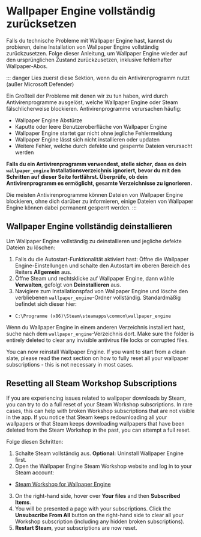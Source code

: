 # Wallpaper Engine vollständig zurücksetzen

Falls du technische Probleme mit Wallpaper Engine hast, kannst du probieren, deine Installation von Wallpaper Engine vollständig zurückzusetzen. Folge dieser Anleitung, um Wallpaper Engine wieder auf den ursprünglichen Zustand zurückzusetzen, inklusive fehlerhafter Wallpaper-Abos.

::: danger
Lies zuerst diese Sektion, wenn du ein Antivirenprogramm nutzt (außer Microsoft Defender)

Ein Großteil der Probleme mit denen wir zu tun haben, wird durch Antivirenprogramme ausgelöst, welche Wallpaper Engine oder Steam fälschlicherweise blockieren. Antivirenprogramme verursachen häufig:

* Wallpaper Engine Abstürze
* Kaputte oder leere Benutzeroberfläche von Wallpaper Engine
* Wallpaper Engine startet gar nicht ohne jegliche Fehlermeldung
* Wallpaper Engine lässt sich nicht installieren oder updaten
* Weitere Fehler, welche durch defekte und gesperrte Dateien verursacht werden

**Falls du ein Antivirenprogramm verwendest, stelle sicher, dass es dein `wallpaper_engine` Installationsverzeichnis ignoriert, bevor du mit den Schritten auf dieser Seite fortfährst. Überprüfe, ob dein Antivirenprogramm es ermöglicht, gesamte Verzeichnisse zu ignorieren.**

Die meisten Antivirenprogramme können Dateien von Wallpaper Engine blockieren, ohne dich darüber zu informieren, einige Dateien von Wallpaper Engine können dabei permanent gesperrt werden.
:::

## Wallpaper Engine vollständig deinstallieren

Um Wallpaper Engine vollständig zu deinstallieren und jegliche defekte Dateien zu löschen:

1. Falls du die Autostart-Funktionalität aktiviert hast: Öffne die Wallpaper Engine-Einstellungen und schalte den Autostart im oberen Bereich des Reiters **Allgemein** aus.
2. Öffne Steam und rechtsklicke auf Wallpaper Engine, dann wähle **Verwalten**, gefolgt von **Deinstallieren** aus.
3. Navigiere zum Installationspfad von Wallpaper Engine und lösche den verbliebenen `wallpaper_engine`-Ordner vollständig. Standardmäßig befindet sich dieser hier:

* `C:\Programme (x86)\Steam\steamapps\common\wallpaper_engine`

Wenn du Wallpaper Engine in einem anderen Verzeichnis installiert hast, suche nach dem `wallpaper_engine`-Verzeichnis dort. Make sure the folder is entirely deleted to clear any invisible antivirus file locks or corrupted files.

You can now reinstall Wallpaper Engine. If you want to start from a clean slate, please read the next section on how to fully reset all your wallpaper subscriptions - this is not necessary in most cases.

## Resetting all Steam Workshop Subscriptions

If you are experiencing issues related to wallpaper downloads by Steam, you can try to do a full reset of your Steam Workshop subscriptions. In rare cases, this can help with broken Workshop subscriptions that are not visible in the app. If you notice that Steam keeps redownloading all your wallpapers or that Steam keeps downloading wallpapers that have been deleted from the Steam Workshop in the past, you can attempt a full reset.

Folge diesen Schritten:

1. Schalte Steam vollständig aus. **Optional:** Uninstall Wallpaper Engine first.
2. Open the Wallpaper Engine Steam Workshop website and log in to your Steam account:

* [Steam Workshop for Wallpaper Engine](https://steamcommunity.com/app/431960/workshop/)

3. On the right-hand side, hover over **Your files** and then **Subscribed Items**.
4. You will be presented a page with your subscriptions. Click the **Unsubscribe From All** button on the right-hand side to clear all your Workshop subscription (including any hidden broken subscriptions).
5. **Restart Steam**, your subscriptions are now reset.
